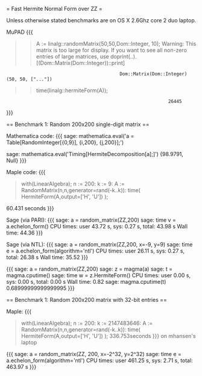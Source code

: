 = Fast Hermite Normal Form over ZZ =

Unless otherwise stated benchmarks are on OS X 2.6Ghz core 2 duo laptop. 

MuPAD
{{{
>> A := linalg::randomMatrix(50,50,Dom::Integer, 10);
Warning: This matrix is too large for display. If you want to see all non-zero entries of large matrices, use doprint(..). [(Dom::Matrix(Dom::Integer))::print]

                                              Dom::Matrix(Dom::Integer)(50, 50, ["..."])
>> time(linalg::hermiteForm(A));                     

                                                                26445

}}}

== Benchmark 1: Random 200x200 single-digit matrix ==

Mathematica code:
{{{
sage: mathematica.eval('a = Table[RandomInteger[{0,9}], {i,200}, {j,200}];')

sage: mathematica.eval('Timing[HermiteDecomposition[a];]')
        {98.9791, Null}
}}}


Maple code:
{{{

> with(LinearAlgebra); n := 200: k := 9: A := RandomMatrix(n,n,generator=rand(-k..k)): time( HermiteForm(A,output=['H', 'U']) );

60.431 seconds
}}}


Sage (via PARI):
{{{
sage: a = random_matrix(ZZ,200)
sage: time v = a.echelon_form()
CPU times: user 43.72 s, sys: 0.27 s, total: 43.98 s
Wall time: 44.36
}}}

Sage (via NTL):
{{{
sage: a = random_matrix(ZZ,200, x=-9, y=9)
sage: time e = a.echelon_form(algorithm='ntl')
CPU times: user 26.11 s, sys: 0.27 s, total: 26.38 s
Wall time: 35.52
}}}


{{{
sage: a = random_matrix(ZZ,200)
sage: z = magma(a)
sage: t = magma.cputime()
sage: time w = z.HermiteForm()
CPU times: user 0.00 s, sys: 0.00 s, total: 0.00 s
Wall time: 0.82
sage: magma.cputime(t)
0.68999999999999995
}}}

== Benchmark 1: Random 200x200 matrix with 32-bit entries ==

Maple:
{{{
> with(LinearAlgebra); n := 200: k := 2147483646: A := RandomMatrix(n,n,generator=rand(-k..k)): time( HermiteForm(A,output=['H', 'U']) );
336.753seconds
}}}
on mhansen's laptop

{{{
sage: a = random_matrix(ZZ, 200, x=-2^32, y=2^32)
sage: time e = a.echelon_form(algorithm='ntl')
CPU times: user 461.25 s, sys: 2.71 s, total: 463.97 s
}}}
